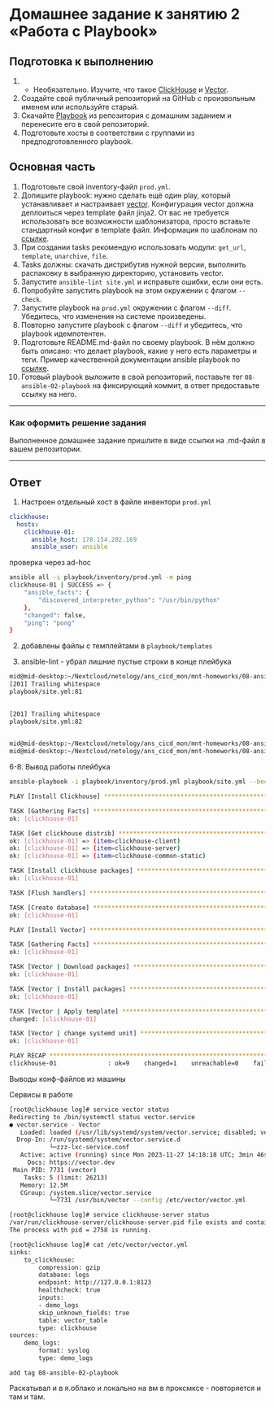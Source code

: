 # Домашнее задание к занятию 2 «Работа с Playbook»

## Подготовка к выполнению

1. * Необязательно. Изучите, что такое [ClickHouse](https://www.youtube.com/watch?v=fjTNS2zkeBs) и [Vector](https://www.youtube.com/watch?v=CgEhyffisLY).
2. Создайте свой публичный репозиторий на GitHub с произвольным именем или используйте старый.
3. Скачайте [Playbook](./playbook/) из репозитория с домашним заданием и перенесите его в свой репозиторий.
4. Подготовьте хосты в соответствии с группами из предподготовленного playbook.

## Основная часть

1. Подготовьте свой inventory-файл `prod.yml`.
2. Допишите playbook: нужно сделать ещё один play, который устанавливает и настраивает [vector](https://vector.dev). Конфигурация vector должна деплоиться через template файл jinja2. От вас не требуется использовать все возможности шаблонизатора, просто вставьте стандартный конфиг в template файл. Информация по шаблонам по [ссылке](https://www.dmosk.ru/instruktions.php?object=ansible-nginx-install).
3. При создании tasks рекомендую использовать модули: `get_url`, `template`, `unarchive`, `file`.
4. Tasks должны: скачать дистрибутив нужной версии, выполнить распаковку в выбранную директорию, установить vector.
5. Запустите `ansible-lint site.yml` и исправьте ошибки, если они есть.
6. Попробуйте запустить playbook на этом окружении с флагом `--check`.
7. Запустите playbook на `prod.yml` окружении с флагом `--diff`. Убедитесь, что изменения на системе произведены.
8. Повторно запустите playbook с флагом `--diff` и убедитесь, что playbook идемпотентен.
9. Подготовьте README.md-файл по своему playbook. В нём должно быть описано: что делает playbook, какие у него есть параметры и теги. Пример качественной документации ansible playbook по [ссылке](https://github.com/opensearch-project/ansible-playbook).
10. Готовый playbook выложите в свой репозиторий, поставьте тег `08-ansible-02-playbook` на фиксирующий коммит, в ответ предоставьте ссылку на него.

---

### Как оформить решение задания

Выполненное домашнее задание пришлите в виде ссылки на .md-файл в вашем репозитории.

---

## Ответ
1. Настроен отдельный хост в файле инвентори
`prod.yml`
```yaml
clickhouse:
  hosts:
    clickhouse-01:
      ansible_host: 178.154.202.169
      ansible_user: ansible
```

проверка через ad-hoc 
```bash
ansible all -i playbook/inventory/prod.yml -m ping
clickhouse-01 | SUCCESS => {
    "ansible_facts": {
        "discovered_interpreter_python": "/usr/bin/python"
    },
    "changed": false,
    "ping": "pong"
}
```

2. добавлены файлы с темплейтами в `playbook/templates`

5. ansible-lint - убрал лишние пустые строки в конце плейбука

```bash
mid@mid-desktop:~/Nextcloud/netology/ans_cicd_mon/mnt-homeworks/08-ansible-02-playbook$ ansible-lint playbook/site.yml
[201] Trailing whitespace
playbook/site.yml:81
        

[201] Trailing whitespace
playbook/site.yml:82
        

mid@mid-desktop:~/Nextcloud/netology/ans_cicd_mon/mnt-homeworks/08-ansible-02-playbook$ ansible-lint playbook/site.yml
mid@mid-desktop:~/Nextcloud/netology/ans_cicd_mon/mnt-homeworks/08-ansible-02-playbook$
```

6-8. Вывод работы плейбука
```bash
ansible-playbook -i playbook/inventory/prod.yml playbook/site.yml --become 

PLAY [Install Clickhouse] **********************************************************************************************************************************************************

TASK [Gathering Facts] *************************************************************************************************************************************************************
ok: [clickhouse-01]

TASK [Get clickhouse distrib] ******************************************************************************************************************************************************
ok: [clickhouse-01] => (item=clickhouse-client)
ok: [clickhouse-01] => (item=clickhouse-server)
ok: [clickhouse-01] => (item=clickhouse-common-static)

TASK [Install clickhouse packages] *************************************************************************************************************************************************
ok: [clickhouse-01]

TASK [Flush handlers] **************************************************************************************************************************************************************

TASK [Create database] *************************************************************************************************************************************************************
ok: [clickhouse-01]

PLAY [Install Vector] **************************************************************************************************************************************************************

TASK [Gathering Facts] *************************************************************************************************************************************************************
ok: [clickhouse-01]

TASK [Vector | Download packages] **************************************************************************************************************************************************
ok: [clickhouse-01]

TASK [Vector | Install packages] ***************************************************************************************************************************************************
ok: [clickhouse-01]

TASK [Vector | Apply template] *****************************************************************************************************************************************************
changed: [clickhouse-01]

TASK [Vector | change systemd unit] ************************************************************************************************************************************************
ok: [clickhouse-01]

PLAY RECAP *************************************************************************************************************************************************************************
clickhouse-01              : ok=9    changed=1    unreachable=0    failed=0    skipped=0    rescued=0    ignored=0   
```

Выводы конф-файлов из машины

Сервисы в работе
```bash
[root@clickhouse log]# service vector status
Redirecting to /bin/systemctl status vector.service
● vector.service - Vector
   Loaded: loaded (/usr/lib/systemd/system/vector.service; disabled; vendor preset: disabled)
  Drop-In: /run/systemd/system/vector.service.d
           └─zzz-lxc-service.conf
   Active: active (running) since Mon 2023-11-27 14:18:18 UTC; 3min 46s ago
     Docs: https://vector.dev
 Main PID: 7731 (vector)
    Tasks: 5 (limit: 26213)
   Memory: 12.5M
   CGroup: /system.slice/vector.service
           └─7731 /usr/bin/vector --config /etc/vector/vector.yml

[root@clickhouse log]# service clickhouse-server status
/var/run/clickhouse-server/clickhouse-server.pid file exists and contains pid = 2758.
The process with pid = 2758 is running.
```
```bash
[root@clickhouse log]# cat /etc/vector/vector.yml 
sinks:
    to_clickhouse:
        compression: gzip
        database: logs
        endpoint: http://127.0.0.1:8123
        healthcheck: true
        inputs:
        - demo_logs
        skip_unknown_fields: true
        table: vector_table
        type: clickhouse
sources:
    demo_logs:
        format: syslog
        type: demo_logs

```
`add tag 08-ansible-02-playbook `

Раскатывал и в я.облако и локально на вм в проксмксе - повторяется и там и там. 


